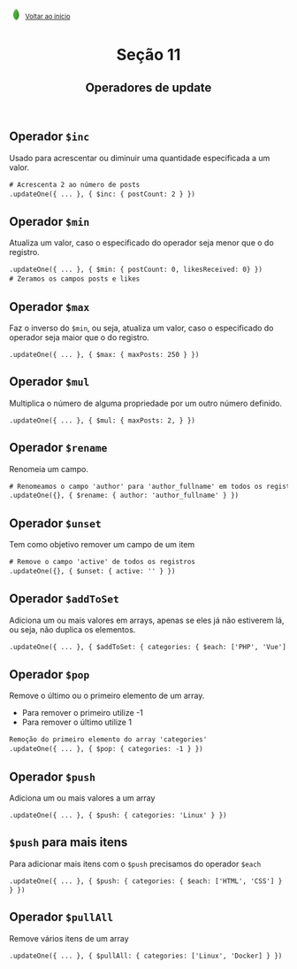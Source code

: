 <div align="left">
  <img src="https://raw.githubusercontent.com/devicons/devicon/master/icons/mongodb/mongodb-original.svg" width=25>
  <sup><a href="https://github.com/joaovictornsv/curso_mongodb">Voltar ao início</a></sup>
</div>

<div align="center">
  <h1>Seção 11</h1>
  <h2>Operadores de update</h2>
</div>

<br/>

## Operador `$inc`

Usado para acrescentar ou diminuir uma quantidade especificada a um valor.
```diff
# Acrescenta 2 ao número de posts
.updateOne({ ... }, { $inc: { postCount: 2 } })
```

## Operador `$min`

Atualiza um valor, caso o especificado do operador seja menor que o do registro.
```diff
.updateOne({ ... }, { $min: { postCount: 0, likesReceived: 0} })
# Zeramos os campos posts e likes
```
## Operador `$max`

Faz o inverso do `$min`, ou seja, atualiza um valor, caso o especificado do operador seja maior que o do registro.
```
.updateOne({ ... }, { $max: { maxPosts: 250 } })
```

## Operador `$mul`

Multiplica o número de alguma propriedade por um outro número definido.
```
.updateOne({ ... }, { $mul: { maxPosts: 2, } })
```

## Operador `$rename`

Renomeia um campo.
```diff
# Renomeamos o campo 'author' para 'author_fullname' em todos os registros
.updateOne({}, { $rename: { author: 'author_fullname' } })
```

## Operador `$unset`

Tem como objetivo remover um campo de um item
```diff
# Remove o campo 'active' de todos os registros
.updateOne({}, { $unset: { active: '' } })
```

## Operador `$addToSet`

Adiciona um ou mais valores em arrays, apenas se eles já não estiverem lá, ou seja, não duplica os elementos.
```diff
.updateOne({ ... }, { $addToSet: { categories: { $each: ['PHP', 'Vue'] } } })
```

## Operador `$pop`

Remove o último ou o primeiro elemento de um array.

- Para remover o primeiro utilize -1
- Para remover o último utilize 1
```diff
Remoção do primeiro elemento do array 'categories'
.updateOne({ ... }, { $pop: { categories: -1 } })
```

## Operador `$push`

Adiciona um ou mais valores a um array
```
.updateOne({ ... }, { $push: { categories: 'Linux' } })
```

## `$push` para mais itens

Para adicionar mais itens com o `$push` precisamos do operador `$each` 
```
.updateOne({ ... }, { $push: { categories: { $each: ['HTML', 'CSS'] } } })
```

## Operador `$pullAll`

Remove vários itens de um array
```
.updateOne({ ... }, { $pullAll: { categories: ['Linux', 'Docker] } })
```